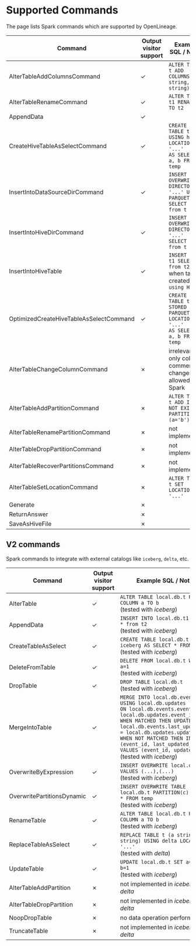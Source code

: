 # Supported Commands

The page lists Spark commands which are supported by OpenLineage.

| Command                                 | Output visitor support | Example SQL / Notes                                                               |
|-----------------------------------------|------------------------|-----------------------------------------------------------------------------------|
| AlterTableAddColumnsCommand             | &check;                | `ALTER TABLE t ADD COLUMNS (a string, b string)`                                  |
| AlterTableRenameCommand                 | &check;                | `ALTER TABLE t1 RENAME TO t2`                                                     |
| AppendData                              | &check;                |                                                                                   |                                                                                                                                                                                                                                                                                                |
| CreateHiveTableAsSelectCommand          | &check;                | `CREATE TABLE t USING hive LOCATION '...' `<br/>`AS SELECT a, b FROM temp`        |
| InsertIntoDataSourceDirCommand          | &check;                | `INSERT OVERWRITE DIRECTORY '...' USING PARQUET SELECT * from t`                  |
| InsertIntoHiveDirCommand                | &check;                | `INSERT OVERWRITE DIRECTORY '...' SELECT * from t`                                |
| InsertIntoHiveTable                     | &check;                | `INSERT INTO t1 SELECT * from t2` <br/>when table created with `using HIVE`       |
| OptimizedCreateHiveTableAsSelectCommand | &check;                | `CREATE TABLE t STORED AS PARQUET LOCATION '...' `<br/>`AS SELECT a, b FROM temp` |
| AlterTableChangeColumnCommand           | &cross;                | irrelevant as only column comment changes are allowed in Spark                    |
| AlterTableAddPartitionCommand           | &cross;                | `ALTER TABLE t ADD IF NOT EXISTS PARTITION (a='b')`                               |
| AlterTableRenamePartitionCommand        | &cross;                | not implemented                                                                   |
| AlterTableDropPartitionCommand          | &cross;                | not implemented                                                                   |
| AlterTableRecoverPartitionsCommand      | &cross;                | not implemented                                                                   |
| AlterTableSetLocationCommand            | &cross;                | `ALTER TABLE t SET LOCATION '...'`                                                |
| Generate                                | &cross;                |                                                                                   |
| ReturnAnswer                            | &cross;                |                                                                                   |
| SaveAsHiveFile                          | &cross;                |                                                                                   |


## V2 commands 

Spark commands to integrate with external catalogs like `iceberg`, `delta`, etc.

| Command                    | Output visitor support | Example SQL / Notes                                                                                                                                                                                                                                                                                                                         |
|----------------------------|------------------------|---------------------------------------------------------------------------------------------------------------------------------------------------------------------------------------------------------------------------------------------------------------------------------------------------------------------------------------------|
| AlterTable                 | &check;                | `ALTER TABLE local.db.t RENAME COLUMN a TO b`<br/>(tested with *iceberg*)                                                                                                                                                                                                                                                                   |
| AppendData                 | &check;                | `INSERT INTO local.db.t1 SELECT * from t2`<br/>(tested with *iceberg*)                                                                                                                                                                                                                                                                      |
| CreateTableAsSelect        | &check;                | `CREATE TABLE local.db.t USING iceberg AS SELECT * FROM temp`<br/>(tested with *iceberg*)                                                                                                                                                                                                                                                   |
| DeleteFromTable            | &check;                | `DELETE FROM local.db.t WHERE a=1`<br/>(tested with *iceberg*)                                                                                                                                                                                                                                                                              |
| DropTable                  | &check;                | `DROP TABLE local.db.t`<br/>(tested with *iceberg*)                                                                                                                                                                                                                                                                                         |
| MergeIntoTable             | &check;                | `MERGE INTO local.db.events USING local.db.updates`<br/>`ON local.db.events.event_id = local.db.updates.event_id`<br/>`WHEN MATCHED THEN UPDATE SET local.db.events.last_updated_at = local.db.updates.updated_at`<br/>`WHEN NOT MATCHED THEN INSERT (event_id, last_updated_at) VALUES (event_id, updated_at)`<br/>(tested with *iceberg*) |
| OverwriteByExpression      | &check;                | `INSERT OVERWRITE local.db.t VALUES (...),(...)`<br/>(tested with *iceberg*)                                                                                                                                                                                                                                                                |
| OverwritePartitionsDynamic | &check;                | `INSERT OVERWRITE TABLE local.db.t PARTITION(c) SELECT * FROM temp`<br/>(tested with *iceberg*)                                                                                                                                                                                                                                             |
| RenameTable                | &check;                | `ALTER TABLE local.db.t RENAME COLUMN a TO b`<br/>(tested with *iceberg*)                                                                                                                                                                                                                                                                   |
| ReplaceTableAsSelect       | &check;                | `REPLACE TABLE t (a string, b string) USING delta LOCATION '...'`<br/>(tested with *delta*)                                                                                                                                                                                                                                                 |
| UpdateTable                | &check;                | `UPDATE local.db.t SET a=1 WHERE b=1`<br/>(tested with *iceberg*)                                                                                                                                                                                                                                                                           |
| AlterTableAddPartition     | &cross;                | not implemented in *iceberg* nor *delta*                                                                                                                                                                                                                                                                                                    |
| AlterTableDropPartition    | &cross;                | not implemented in *iceberg* nor *delta*                                                                                                                                                                                                                                                                                                    |
| NoopDropTable              | &cross;                | no data operation performed                                                                                                                                                                                                                                                                                                                 |
| TruncateTable              | &cross;                | not implemented in *iceberg* nor *delta*                                                                                                                                                                                                                                                                                                    |



